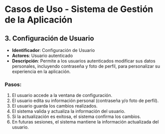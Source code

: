 # Casos de Uso - Sistema de Gestión de la Aplicación

## 3. Configuración de Usuario

- **Identificador**: Configuración de Usuario  
- **Actores**: Usuario autenticado  
- **Descripción**: Permite a los usuarios autenticados modificar sus datos personales, incluyendo contraseña y foto de perfil, para personalizar su experiencia en la aplicación.  

### Pasos:  
1. El usuario accede a la ventana de configuración.  
2. El usuario edita su información personal (contraseña y/o foto de perfil).  
3. El usuario guarda los cambios realizados.  
4. El sistema valida y actualiza la información del usuario.  
5. Si la actualización es exitosa, el sistema confirma los cambios.  
6. En futuras sesiones, el sistema mantiene la información actualizada del usuario.  
